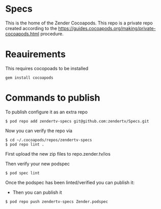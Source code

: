 # Specs

This is the home of the Zender Cocoapods.
This repo is a private repo created according to the <https://guides.cocoapods.org/making/private-cocoapods.html> procedure.

# Reauirements
This requires cocopoads to be installed

`gem install cocoapods`

# Commands to publish 
To publish configure it as an extra repo
```
$ pod repo add zendertv-specs git@github.com:zendertv/Specs.git
```

Now you can verify the repo via
```
$ cd ~/.cocoapods/repos/zendertv-specs
$ pod repo lint .
```

First upload the new zip files to repo.zender.tv/ios

Then verify your new podspec
```
$ pod spec lint
```

Once the podspec has been linted/verified you can publish it:
- Then you can publish it
```
$ pod repo push zendertv-specs Zender.podspec
```
